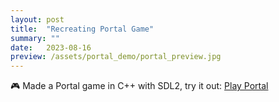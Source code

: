 ```yaml
---
layout: post
title:  "Recreating Portal Game"
summary: ""
date:   2023-08-16
preview: /assets/portal_demo/portal_preview.jpg
---
```


🎮 Made a Portal game in C++ with SDL2, try it out:
[Play Portal](/assets/portal_demo/Lab12.html)